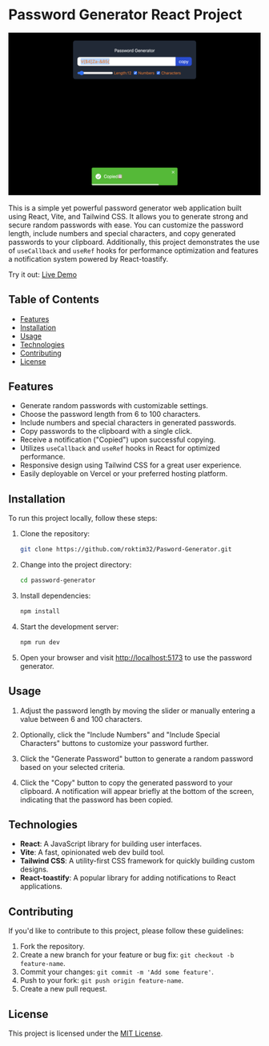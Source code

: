 # Password Generator React Project

![Password Generator Preview](./ss.png)

This is a simple yet powerful password generator web application built using React, Vite, and Tailwind CSS. It allows you to generate strong and secure random passwords with ease. You can customize the password length, include numbers and special characters, and copy generated passwords to your clipboard. Additionally, this project demonstrates the use of `useCallback` and `useRef` hooks for performance optimization and features a notification system powered by React-toastify.

Try it out: [Live Demo](https://pasword-generator-five.vercel.app/)

## Table of Contents

- [Features](#features)
- [Installation](#installation)
- [Usage](#usage)
- [Technologies](#technologies)
- [Contributing](#contributing)
- [License](#license)

## Features

- Generate random passwords with customizable settings.
- Choose the password length from 6 to 100 characters.
- Include numbers and special characters in generated passwords.
- Copy passwords to the clipboard with a single click.
- Receive a notification ("Copied") upon successful copying.
- Utilizes `useCallback` and `useRef` hooks in React for optimized performance.
- Responsive design using Tailwind CSS for a great user experience.
- Easily deployable on Vercel or your preferred hosting platform.

## Installation

To run this project locally, follow these steps:

1. Clone the repository:

   ```bash
   git clone https://github.com/roktim32/Pasword-Generator.git
   ```

2. Change into the project directory:

   ```bash
   cd password-generator
   ```

3. Install dependencies:

   ```bash
   npm install
   ```

4. Start the development server:

   ```bash
   npm run dev
   ```

5. Open your browser and visit [http://localhost:5173](http://localhost:5173) to use the password generator.

## Usage

1. Adjust the password length by moving the slider or manually entering a value between 6 and 100 characters.

2. Optionally, click the "Include Numbers" and "Include Special Characters" buttons to customize your password further.

3. Click the "Generate Password" button to generate a random password based on your selected criteria.

4. Click the "Copy" button to copy the generated password to your clipboard. A notification will appear briefly at the bottom of the screen, indicating that the password has been copied.

## Technologies

- **React**: A JavaScript library for building user interfaces.
- **Vite**: A fast, opinionated web dev build tool.
- **Tailwind CSS**: A utility-first CSS framework for quickly building custom designs.
- **React-toastify**: A popular library for adding notifications to React applications.

## Contributing

If you'd like to contribute to this project, please follow these guidelines:

1. Fork the repository.
2. Create a new branch for your feature or bug fix: `git checkout -b feature-name`.
3. Commit your changes: `git commit -m 'Add some feature'`.
4. Push to your fork: `git push origin feature-name`.
5. Create a new pull request.

## License

This project is licensed under the [MIT License](LICENSE).
